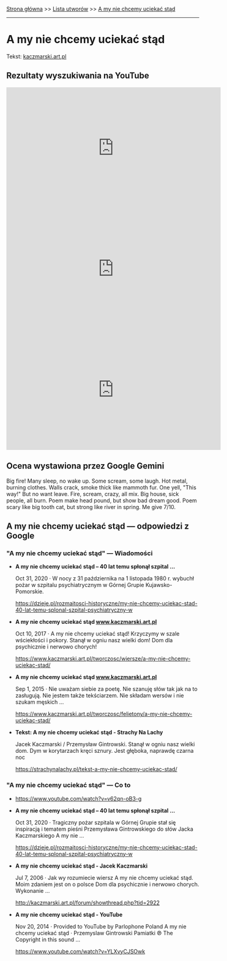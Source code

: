 [Strona główna](../index.md) >> [Lista utworów](../list.md) >> [A my nie chcemy uciekać stąd](3.md)

---

# A my nie chcemy uciekać stąd

Tekst: [kaczmarski.art.pl](https://www.kaczmarski.art.pl/tworczosc/wiersze/a-my-nie-chcemy-uciekac-stad/)

## Rezultaty wyszukiwania na YouTube

<iframe width="560" height="315" src="https://www.youtube.com/embed/bMOEsD3zsNE?si=IdontcarewhotheIRSsendsImnotpayingtaxes" title="YouTube video player" frameborder="0" allow="accelerometer; autoplay; clipboard-write; encrypted-media; gyroscope; picture-in-picture; web-share" referrerpolicy="strict-origin-when-cross-origin" allowfullscreen></iframe>

<iframe width="560" height="315" src="https://www.youtube.com/embed/YLXvyCJSOwk?si=IdontcarewhotheIRSsendsImnotpayingtaxes" title="YouTube video player" frameborder="0" allow="accelerometer; autoplay; clipboard-write; encrypted-media; gyroscope; picture-in-picture; web-share" referrerpolicy="strict-origin-when-cross-origin" allowfullscreen></iframe>

<iframe width="560" height="315" src="https://www.youtube.com/embed/R-7cWBBUedg?si=IdontcarewhotheIRSsendsImnotpayingtaxes" title="YouTube video player" frameborder="0" allow="accelerometer; autoplay; clipboard-write; encrypted-media; gyroscope; picture-in-picture; web-share" referrerpolicy="strict-origin-when-cross-origin" allowfullscreen></iframe>

## Ocena wystawiona przez Google Gemini

Big fire! Many sleep, no wake up. Some scream, some laugh. Hot metal, burning clothes. Walls crack, smoke thick like mammoth fur. One yell, "This way!" But no want leave. Fire, scream, crazy, all mix. Big house, sick people, all burn. Poem make head pound, but show bad dream good. Poem scary like big tooth cat, but strong like river in spring. Me give 7/10.


## A my nie chcemy uciekać stąd — odpowiedzi z Google

### "A my nie chcemy uciekać stąd" — Wiadomości

- **A my nie chcemy uciekać stąd – 40 lat temu spłonął szpital ...**

    Oct 31, 2020  ·  W nocy z 31 października na 1 listopada 1980 r. wybuchł pożar w szpitalu psychiatrycznym w Górnej Grupie Kujawsko-Pomorskie. 

   <https://dzieje.pl/rozmaitosci-historyczne/my-nie-chcemy-uciekac-stad-40-lat-temu-splonal-szpital-psychiatryczny-w>
- **A my nie chcemy uciekać stąd www.kaczmarski.art.pl**

    Oct 10, 2017  ·  A my nie chcemy uciekać stąd! Krzyczymy w szale wściekłości i pokory. Stanął w ogniu nasz wielki dom! Dom dla psychicznie i nerwowo chorych! 

   <https://www.kaczmarski.art.pl/tworczosc/wiersze/a-my-nie-chcemy-uciekac-stad/>
- **A my nie chcemy uciekać stąd www.kaczmarski.art.pl**

    Sep 1, 2015  ·  Nie uważam siebie za poetę. Nie szanuję słów tak jak na to zasługują. Nie jestem także tekściarzem. Nie składam wersów i nie szukam męskich ... 

   <https://www.kaczmarski.art.pl/tworczosc/felietony/a-my-nie-chcemy-uciekac-stad/>
- **Tekst: A my nie chcemy uciekać stąd - Strachy Na Lachy**

    Jacek Kaczmarski / Przemysław Gintrowski. Stanął w ogniu nasz wielki dom. Dym w korytarzach kręci sznury. Jest głęboka, naprawdę czarna noc 

   <https://strachynalachy.pl/tekst-a-my-nie-chcemy-uciekac-stad/>

### "A my nie chcemy uciekać stąd" — Co to

- <https://www.youtube.com/watch?v=v62qn-oB3-g>
- **A my nie chcemy uciekać stąd – 40 lat temu spłonął szpital ...**

    Oct 31, 2020  ·  Tragiczny pożar szpitala w Górnej Grupie stał się inspiracją i tematem pieśni Przemysława Gintrowskiego do słów Jacka Kaczmarskiego A my nie ... 

   <https://dzieje.pl/rozmaitosci-historyczne/my-nie-chcemy-uciekac-stad-40-lat-temu-splonal-szpital-psychiatryczny-w>
- **A my nie chcemy uciekać stąd - Jacek Kaczmarski**

    Jul 7, 2006  ·  Jak wy rozumiecie wiersz A my nie chcemy uciekać stąd. Moim zdaniem jest on o polsce Dom dla psychicznie i nerwowo chorych. Wykonanie ... 

   <http://kaczmarski.art.pl/forum/showthread.php?tid=2922>
- **A my nie chcemy uciekać stąd - YouTube**

    Nov 20, 2014  ·  Provided to YouTube by Parlophone Poland A my nie chcemy uciekać stąd · Przemyslaw Gintrowski Pamiatki ℗ The Copyright in this sound ... 

   <https://www.youtube.com/watch?v=YLXvyCJSOwk>

